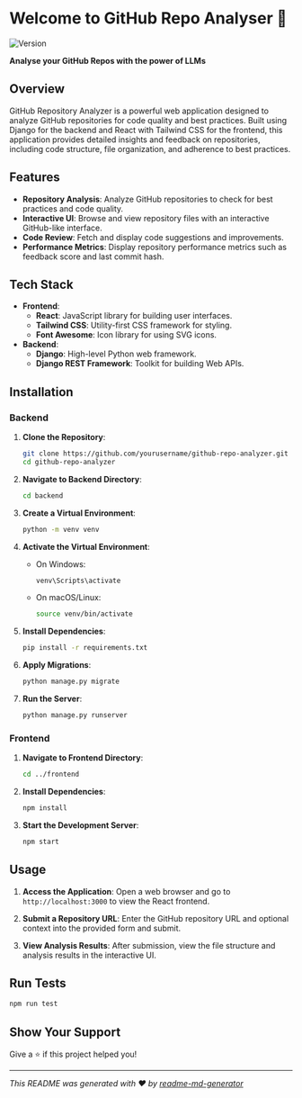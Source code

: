 # Welcome to GitHub Repo Analyser 👋

![Version](https://img.shields.io/badge/version-1.0-blue.svg?cacheSeconds=2592000)

**Analyse your GitHub Repos with the power of LLMs**

## Overview

GitHub Repository Analyzer is a powerful web application designed to analyze GitHub repositories for code quality and best practices. Built using Django for the backend and React with Tailwind CSS for the frontend, this application provides detailed insights and feedback on repositories, including code structure, file organization, and adherence to best practices.

## Features

- **Repository Analysis**: Analyze GitHub repositories to check for best practices and code quality.
- **Interactive UI**: Browse and view repository files with an interactive GitHub-like interface.
- **Code Review**: Fetch and display code suggestions and improvements.
- **Performance Metrics**: Display repository performance metrics such as feedback score and last commit hash.

## Tech Stack

- **Frontend**:
  - **React**: JavaScript library for building user interfaces.
  - **Tailwind CSS**: Utility-first CSS framework for styling.
  - **Font Awesome**: Icon library for using SVG icons.
- **Backend**:
  - **Django**: High-level Python web framework.
  - **Django REST Framework**: Toolkit for building Web APIs.

## Installation

### Backend

1. **Clone the Repository**:
   ```sh
   git clone https://github.com/yourusername/github-repo-analyzer.git
   cd github-repo-analyzer
   ```

2. **Navigate to Backend Directory**:
   ```sh
   cd backend
   ```

3. **Create a Virtual Environment**:
   ```sh
   python -m venv venv
   ```

4. **Activate the Virtual Environment**:
   - On Windows:
     ```sh
     venv\Scripts\activate
     ```
   - On macOS/Linux:
     ```sh
     source venv/bin/activate
     ```

5. **Install Dependencies**:
   ```sh
   pip install -r requirements.txt
   ```

6. **Apply Migrations**:
   ```sh
   python manage.py migrate
   ```

7. **Run the Server**:
   ```sh
   python manage.py runserver
   ```

### Frontend

1. **Navigate to Frontend Directory**:
   ```sh
   cd ../frontend
   ```

2. **Install Dependencies**:
   ```sh
   npm install
   ```

3. **Start the Development Server**:
   ```sh
   npm start
   ```

## Usage

1. **Access the Application**:
   Open a web browser and go to `http://localhost:3000` to view the React frontend.

2. **Submit a Repository URL**:
   Enter the GitHub repository URL and optional context into the provided form and submit.

3. **View Analysis Results**:
   After submission, view the file structure and analysis results in the interactive UI.

## Run Tests

```sh
npm run test
```



## Show Your Support

Give a ⭐️ if this project helped you!

---

_This README was generated with ❤️ by [readme-md-generator](https://github.com/kefranabg/readme-md-generator)_

```

